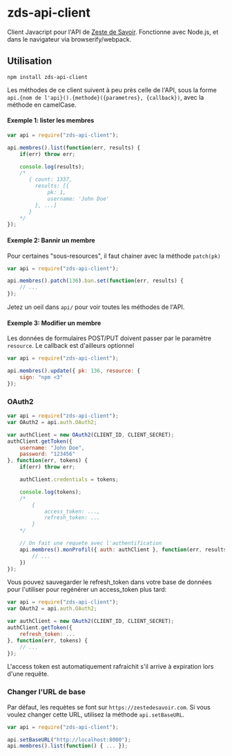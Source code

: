 # zds-api-client

Client Javacript pour l'API de [Zeste de Savoir](http://zestedesavoir.com/). Fonctionne avec Node.js, et dans le navigateur via browserify/webpack.

## Utilisation

```shell
npm install zds-api-client
```

Les méthodes de ce client suivent à peu près celle de l'API, sous la forme `api.{nom de l'api}().{methode}({parametres}, {callback})`, avec la méthode en camelCase.

#### Exemple 1: lister les membres

```js
var api = require("zds-api-client");

api.membres().list(function(err, results) {
    if(err) throw err;

    console.log(results);
    /*
       { count: 1337,
         results: [{
             pk: 1,
             username: 'John Doe'
         }, ...]
       }
    */
});
```

#### Exemple 2: Bannir un membre

Pour certaines "sous-resources", il faut chainer avec la méthode `patch(pk)`

```js
var api = require("zds-api-client");

api.membres().patch(136).ban.set(function(err, results) {
    // ...
});
```

Jetez un oeil dans `api/` pour voir toutes les méthodes de l'API.

#### Exemple 3: Modifier un membre

Les données de formulaires POST/PUT doivent passer par le paramètre `resource`. Le callback est d'ailleurs optionnel

```js
var api = require("zds-api-client");

api.membres().update({ pk: 136, resource: {
    sign: "npm <3"
});
```

### OAuth2

```js
var api = require("zds-api-client");
var OAuth2 = api.auth.OAuth2;

var authClient = new OAuth2(CLIENT_ID, CLIENT_SECRET);
authClient.getToken({
    username: "John Doe",
    password: "123456"
}, function(err, tokens) {
    if(err) throw err;

    authClient.credentials = tokens;

    console.log(tokens);
    /*
        {
            access_token: ...,
            refresh_token: ...
        }
    */

    // On fait une requete avec l'authentification
    api.membres().monProfil({ auth: authClient }, function(err, results) {
        // ...
    })
});
```

Vous pouvez sauvegarder le refresh_token dans votre base de données pour l'utiliser pour regénérer un access_token plus tard:

```js
var api = require("zds-api-client");
var OAuth2 = api.auth.OAuth2;

var authClient = new OAuth2(CLIENT_ID, CLIENT_SECRET);
authClient.getToken({
    refresh_token: ...
}, function(err, tokens) {
    // ...
});
```

L'access token est automatiquement rafraichit s'il arrive à expiration lors d'une requête.

### Changer l'URL de base

Par défaut, les requètes se font sur `https://zestedesavoir.com`. Si vous voulez changer cette URL, utilisez la méthode `api.setBaseURL`.

```js
var api = require("zds-api-client");

api.setBaseURL("http://localhost:8000");
api.membres().list(function() { ... });
```

